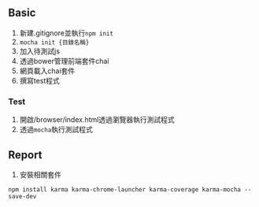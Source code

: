 ## Basic ##

1. 新建.gitignore並執行`npm init`
2. `mocha init {目錄名稱}`
3. 加入待測試js
4. 透過bower管理前端套件chai
5. 網頁載入chai套件
6. 撰寫test程式

### Test ###
1. 開啟/browser/index.html透過瀏覽器執行測試程式
2. 透過`mocha`執行測試程式

## Report ##
1. 安裝相關套件

```
npm install karma karma-chrome-launcher karma-coverage karma-mocha --save-dev
```